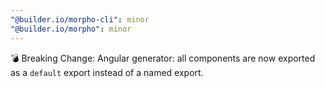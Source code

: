 ```yaml
---
"@builder.io/morpho-cli": minor
"@builder.io/morpho": minor
---
```


💣 Breaking Change: Angular generator: all components are now exported as a `default` export instead of a named export.
